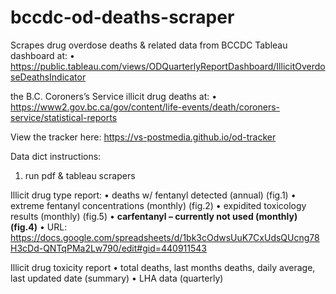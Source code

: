 # bccdc-od-deaths-scraper

Scrapes drug overdose deaths & related data from BCCDC Tableau dashboard at: 
• https://public.tableau.com/views/ODQuarterlyReportDashboard/IllicitOverdoseDeathsIndicator

the B.C. Coroners’s Service illicit drug deaths at: 
• https://www2.gov.bc.ca/gov/content/life-events/death/coroners-service/statistical-reports



View the tracker here: https://vs-postmedia.github.io/od-tracker 

Data dict instructions:
1. run pdf & tableau scrapers

<!-- MANUAL (just for now, I hope!) -->
Illicit drug type report:
• deaths w/ fentanyl detected (annual) (fig.1)
• extreme fentanyl concentrations (monthly) (fig.2)
• expidited toxicology results (monthly) (fig.5)
• **carfentanyl – currently not used (monthly) (fig.4)**
• URL: https://docs.google.com/spreadsheets/d/1bk3cOdwsUuK7CxUdsQUcng78H3cDd-QNTqPMa2Lw790/edit#gid=440911543 

Illicit drug toxicity report
• total deaths, last months deaths, daily average, last updated date (summary)
• LHA data (quarterly) 